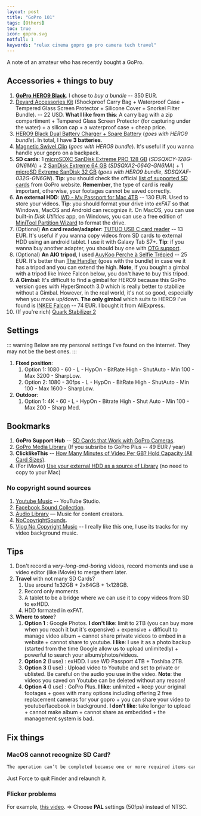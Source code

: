 ```yaml
---
layout: post
title: "GoPro 101"
tags: [Others]
toc: true
icon: gopro.svg
notfull: 1
keywords: "relax cinema gopro go pro camera tech travel"
---
```


A note of an amateur who has recently bought a GoPro.

## Accessories + things to buy

1. **[GoPro HERO9 Black](https://gopro.com/en/us/)**. I chose to *buy a bundle* -- 350 EUR.
2. [Deyard Accessories Kit](https://www.amazon.com/Deyard-Accessories-Shockproof-Waterproof-Protector/dp/B08DKW63K8) (Shockproof Carry Bag + Waterproof Case + Tempered Glass Screen Protector + Silicone Cover + Snorkel Filter Bundle). -- 22 USD. **What I like from this**: A carry bag with a zip compartiment + Tempered Glass Screen Protector (for capturing under the water) + a silicon cap + a waterproof case + cheap price.
3. [HERO9 Black Dual Battery Charger + Spare Battery](https://gopro.com/en/us/shop/mounts-accessories/hero9-black-dual-battery-charger-plus-spare-battery/ADDBD-001.html) (*goes with HERO9 bundle*). In total, I have **3 batteries**.
4. [Magnetic Swivel Clip](https://gopro.com/en/us/shop/mounts-accessories/magnetic-swivel-clip/ATCLP-001.html) (*goes with HERO9 bundle*). It's useful if you wanna handle your gopro on a backpack.
5. **SD cards**: 1 [microSDXC SanDisk Extreme PRO 128 GB](https://www.amazon.fr/gp/product/B07G3H5RBT) (*SDSQXCY-128G-GN6MA*) + 2 [SanDisk Extreme 64 GB](https://www.amazon.fr/gp/product/B07FCMBLV6) (*SDSQXA2-064G-GN6MA*) + 1 [microSD Extreme SanDisk 32 GB](https://www.amazon.fr/microSD-Extreme-SanDisk-Performance-graphiques/dp/B089M5KV4Y/) (*goes with HERO9 bundle*, *SDSQXAF-032G-GN6GN*). **Tip**: you should check the official [list of supported SD cards](https://community.gopro.com/t5/en/SD-Cards-that-Work-with-GoPro-Cameras/ta-p/394308) from GoPro website. **Remember**, the type of card is really important, otherwise, your footages cannot be saved correctly.
6. **An external HDD**: [WD - My Passport for Mac 4TB](https://www.amazon.fr/gp/product/B07VTNW4ZQ) -- 130 EUR. Used to store your videos. **Tip**: you should format your drive into *exFAT* so that Windows, MacOS and Android can recognize it. On MacOS, you can use built-in *Disk Utilities* app, on Windows, you can use a free edition of [MiniTool Partition Wizard](https://www.partitionwizard.com/) to format the drive.
7. (Optional) **An card reader/adapter**: [TUTUO USB C card reader](https://www.amazon.fr/gp/product/B01M35UYVA/) -- 13 EUR. It's useful if you wanna copy videos from SD cards to external HDD using an android tablet. I use it with Galaxy Tab S7+. **Tip**: if you wanna buy another adapter, you should buy one with [OTG support](https://en.wikipedia.org/wiki/USB_On-The-Go).
8. (Optional) **An AIO tripod**, I used [AuyKoo Perche à Selfie Trépied](https://www.amazon.fr/gp/product/B08PCRHCDL) -- 25 EUR. It's better than [The Handler](https://gopro.com/en/us/shop/mounts-accessories/the-handler/AFHGM-003.html) (goes with the bundle) in case we it has a tripod and you can extend the high. **Note**, if you bought a gimbal with a tripod like Inkee Falcon below, you don't have to buy this tripod.
9. **A Gimbal**: It's difficult to find a gimbal for HERO9 because this GoPro version goes with HyperSmooth 3.0 which is really better to stabilize without a Gimbal. However, in the real world, it's not so good, especially when you move up/down. **The only gimbal** which suits to HERO9 I've found is [INKEE Falcon](https://fr.aliexpress.com/item/1005002660579182.html) -- 74 EUR. I bought it from AliExpress.
10. (If you're rich) [Quark Stabilizer 2](https://noirmatter.com/products/quark-stabilizer)

## Settings

::: warning
Below are my personal settings I've found on the internet. They may not be the best ones.
:::

1. **Fixed position**:
   1. Option 1: 1080 - 60 - L - HypOn - BitRate High - ShutAuto - Min 100 - Max 3200 - SharpLow.
   2. Option 2: 1080 - 30fps - L - HypOn - BitRate High - ShutAuto - Min 100 - Max 1600 - SharpLow.
2. **Outdoor**:
   1. Option 1: 4K - 60 - L - HypOn - Bitrate High - Shut Auto - Min 100 - Max 200 - Sharp Med.

## Bookmarks

1. **GoPro Support Hub** -- [SD Cards that Work with GoPro Cameras](https://community.gopro.com/t5/en/SD-Cards-that-Work-with-GoPro-Cameras/ta-p/394308).
2. [GoPro Media Library](https://plus.gopro.com/media-library/) (If you subsribe to GoPro Plus -- 49 EUR / year)
3. **ClicklikeThis** -- [How Many Minutes of Video Per GB? Hold Capacity (All Card Sizes)](https://clicklikethis.com/how-many-videos-per-gb/).
4. (For iMovie) [Use your external HDD as a source of Library](https://www.youtube.com/watch?v=egHGgrkJe1c&t=240s) (no need to copy to your Mac)

### No copyright sound sources

1. [Youtube Music](https://studio.youtube.com/channel/UC/music) -- YouTube Studio.
2. [Facebook Sound Collection](https://business.facebook.com/creatorstudio/).
3. [Audio Library](https://www.youtube.com/channel/UCht8qITGkBvXKsR1Byln-wA) — Music for content creators.
4. [NoCopyrightSounds](https://www.youtube.com/channel/UC_aEa8K-EOJ3D6gOs7HcyNg).
5. [Vlog No Copyright Music](https://www.youtube.com/channel/UCEickjZj99-JJIU8_IJ7J-Q) -- I really like this one, I use its tracks for my video background music.

## Tips

1. Don't record a *very-long-and-boring* videos, record moments and use a video editor (like iMovie) to merge them later.
2. **Travel** with not many SD Cards?
   1. Use around 1x32GB + 2x64GB + 1x128GB.
   2. Record only moments.
   3. A tablet to be a bridge where we can use it to copy videos from SD to exHDD.
   4. HDD formated in exFAT.
3. **Where to store**?
   1. **Option 1** : Google Photos. **I don't like**: limit to 2TB (you can buy more when you reach it but it's expensive) + expensive + difficult to manage video album + cannot share private videos to embed in a website + cannot share to youtube. **I like**: I use it as a photo backup (started from the time Google allow us to upload unlimitedly) + powerful to search your album/photos/videos.
   2. **Option 2** (I use) : exHDD. I use WD Passport 4TB + Toshiba 2TB.
   3. **Option 3** (I use) : Upload video to Youtube and set to private or ublisted. Be careful on the audio you use in the video. **Note**: the videos you saved on Youtube can be deleted without any reason!
   4. **Option 4** (I use) : GoPro Plus. **I like**: unlimited + keep your original footages + goes with many options including offering 2 free replacement cameras for your gopro + you can share your video to youtube/facebook in background. **I don't like**: take longer to upload + cannot make album + cannot share as embedded + the management system is bad.

## Fix things

### MacOS cannot recognize SD Card?

``` bash
The operation can’t be completed because one or more required items can’t be found.
```

Just Force to quit Finder and relaunch it.

### Flicker problems

For example, [this video](https://www.youtube.com/watch?v=FIQKp4g9sAE). $\Rightarrow$ Choose **PAL** settings (50fps) instead of NTSC.